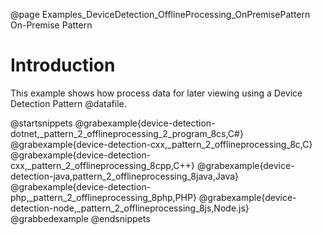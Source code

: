 @page Examples_DeviceDetection_OfflineProcessing_OnPremisePattern On-Premise Pattern

# Introduction

This example shows how process data for later viewing using a Device Detection Pattern @datafile.

@startsnippets
@grabexample{device-detection-dotnet,_pattern_2_offlineprocessing_2_program_8cs,C#}
@grabexample{device-detection-cxx,_pattern_2_offlineprocessing_8c,C}
@grabexample{device-detection-cxx,_pattern_2_offlineprocessing_8cpp,C++}
@grabexample{device-detection-java,pattern_2_offlineprocessing_8java,Java}
@grabexample{device-detection-php,_pattern_2_offlineprocessing_8php,PHP}
@grabexample{device-detection-node,_pattern_2_offlineprocessing_8js,Node.js}
@grabbedexample
@endsnippets
